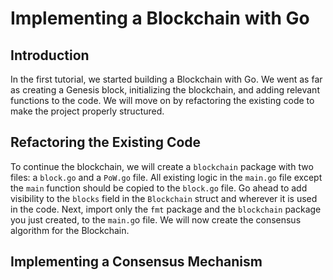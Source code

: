 # Implementing a Blockchain with Go

## Introduction
In the first tutorial, we started building a Blockchain with Go. We went as far as creating a Genesis block, initializing the blockchain,
and adding relevant functions to the code. We will move on by refactoring the existing code to make the project properly structured.

## Refactoring the Existing Code
To continue the blockchain, we will create a `blockchain` package with two files: a `block.go` and a `PoW.go` file. All existing logic
in the `main.go` file except the `main` function should be copied to the `block.go` file. Go ahead to add visibility to the `blocks` field in 
the `Blockchain` struct and wherever it is used in the code. Next, import only the `fmt` package and the `blockchain` package you just created,
to the `main.g`o file. We will now create the consensus algorithm for the Blockchain.

## Implementing a Consensus Mechanism
